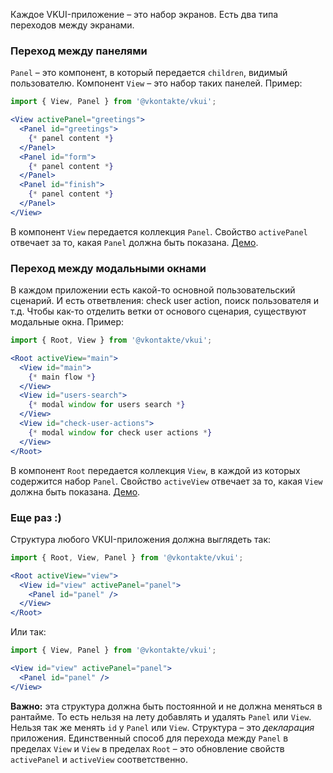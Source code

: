 Каждое VKUI-приложение – это набор экранов. Есть два типа переходов между экранами.

### Переход между панелями

`Panel` – это компонент, в который передается `children`, видимый пользователю. Компонент `View` – это набор таких панелей. Пример:

```jsx static
import { View, Panel } from '@vkontakte/vkui';

<View activePanel="greetings">
  <Panel id="greetings">
    {* panel content *}
  </Panel>
  <Panel id="form">
    {* panel content *}
  </Panel>
  <Panel id="finish">
    {* panel content *}
  </Panel>
</View>
```

В компонент `View` передается коллекция `Panel`. Свойство `activePanel` отвечает за то, какая `Panel` должна быть показана. [Демо](https://vkcom.github.io/vkui-styleguide/#!/View).

### Переход между модальными окнами

В каждом приложении есть какой-то основной пользовательский сценарий. И есть ответвления: check user action, поиск пользователя и т.д.
Чтобы как-то отделить ветки от основого сценария, существуют модальные окна. Пример:

```jsx static
import { Root, View } from '@vkontakte/vkui';

<Root activeView="main">
  <View id="main">
    {* main flow *}
  </View>
  <View id="users-search">
    {* modal window for users search *}
  </View>
  <View id="check-user-actions">
    {* modal window for check user actions *}
  </View>
</Root>
```

В компонент `Root` передается коллекция `View`, в каждой из которых содержится набор `Panel`. Свойство
`activeView` отвечает за то, какая `View` должна быть показана. [Демо](https://vkcom.github.io/vkui-styleguide/#!/Root).

### Еще раз :)
Структура любого VKUI-приложения должна выглядеть так:

```jsx static
import { Root, View, Panel } from '@vkontakte/vkui';

<Root activeView="view">
  <View id="view" activePanel="panel">
    <Panel id="panel" />
  </View>
</Root>
```

Или так:

```jsx static
import { View, Panel } from '@vkontakte/vkui';

<View id="view" activePanel="panel">
  <Panel id="panel" />
</View>
```

**Важно:** эта структура должна быть постоянной и не должна меняться в рантайме. То есть нельзя на лету добавлять и
удалять `Panel` или `View`. Нельзя так же менять `id` у `Panel` или `View`. Структура – это *декларация* приложения.
Единственный способ для перехода между `Panel` в пределах `View` и `View` в пределах `Root` – это обновление свойств `activePanel`
и `activeView` соответственно.
